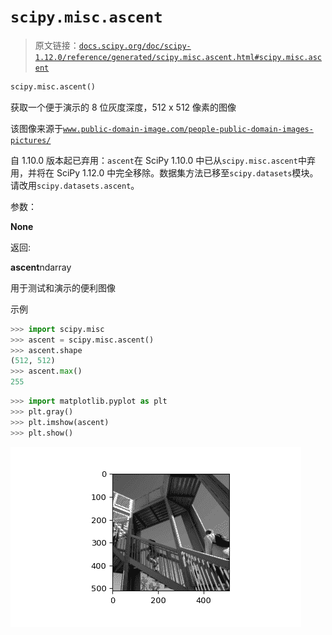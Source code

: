 # `scipy.misc.ascent`

> 原文链接：[`docs.scipy.org/doc/scipy-1.12.0/reference/generated/scipy.misc.ascent.html#scipy.misc.ascent`](https://docs.scipy.org/doc/scipy-1.12.0/reference/generated/scipy.misc.ascent.html#scipy.misc.ascent)

```py
scipy.misc.ascent()
```

获取一个便于演示的 8 位灰度深度，512 x 512 像素的图像

该图像来源于[`www.public-domain-image.com/people-public-domain-images-pictures/`](http://www.public-domain-image.com/people-public-domain-images-pictures/)

自 1.10.0 版本起已弃用：`ascent`在 SciPy 1.10.0 中已从`scipy.misc.ascent`中弃用，并将在 SciPy 1.12.0 中完全移除。数据集方法已移至`scipy.datasets`模块。请改用`scipy.datasets.ascent`。

参数：

**None**

返回:

**ascent**ndarray

用于测试和演示的便利图像

示例

```py
>>> import scipy.misc
>>> ascent = scipy.misc.ascent()
>>> ascent.shape
(512, 512)
>>> ascent.max()
255 
```

```py
>>> import matplotlib.pyplot as plt
>>> plt.gray()
>>> plt.imshow(ascent)
>>> plt.show() 
```

![../../_images/scipy-misc-ascent-1.png](img/0bff73458dbf227350bead48ecced153.png)
